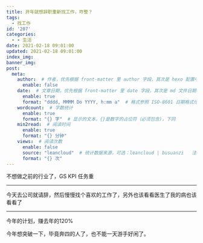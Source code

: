 ```yaml
---
title: 开年就想辞职重新找工作，咋整？
tags:
  - 找工作
id: '207'
categories:
  - - 生活
date: 2021-02-18 09:01:00
updated: 2021-02-18 09:01:00
index_img: 
banner_img: 
post:
  meta:
    author:  # 作者，优先根据 front-matter 里 author 字段，其次是 hexo 配置中 author 值
      enable: false
    date:  # 文章日期，优先根据 front-matter 里 date 字段，其次是 md 文件日期
      enable: true
      format: "dddd, MMMM Do YYYY, h:mm a"  # 格式参照 ISO-8601 日期格式化
    wordcount:  # 字数统计
      enable: true
      format: "{} 字"  # 显示的文本，{}是数字的占位符（必须包含)，下同
    min2read:  # 阅读时间
      enable: true
      format: "{} 分钟"
    views:  # 阅读次数
      enable: false
      source: "leancloud"  # 统计数据来源，可选：leancloud | busuanzi   注意不蒜子会间歇抽风
      format: "{} 次"
---
```


不想做之前的行业了，GS KPI 任务重

* * *

今天去公司就请辞，然后慢慢找个喜欢的工作了，另外也该看看医生了我的病也该看看了

* * *

今年的计划，赚去年的120%

今年想突破一下，毕竟奔四的人了，也不能一天游手好闲了。